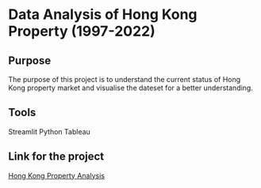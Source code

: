 # Data Analysis of Hong Kong Property (1997-2022)

## Purpose

The purpose of this project is to understand the current status of Hong Kong property market and visualise the dateset for a better understanding.

## Tools
Streamlit 
Python
Tableau

## Link for the project

[Hong Kong Property Analysis](https://darrensmk-streamlitprope-streamlitprojectdeploymain-page-rxcg79.streamlit.app/)

